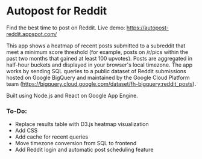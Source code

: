 # Autopost for Reddit
Find the best time to post on Reddit. Live demo: https://autopost-reddit.appspot.com/

This app shows a heatmap of recent posts submitted to a subreddit that meet a minimum score threshold (for example, posts on /r/pics within the past two months that gained at least 100 upvotes). Posts are aggregated in half-hour buckets and displayed in your browser's local timezone. The app works by sending SQL queries to a public dataset of Reddit submissions hosted on Google BigQuery and maintained by the Google Cloud Platform team (https://bigquery.cloud.google.com/dataset/fh-bigquery:reddit_posts).

Built using Node.js and React on Google App Engine.

### To-Do:
- Replace results table with D3.js heatmap visualization
- Add CSS
- Add cache for recent queries
- Move timezone conversion from SQL to frontend
- Add Reddit login and automatic post scheduling feature
